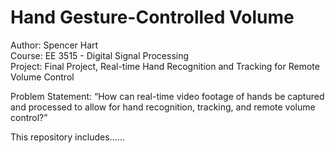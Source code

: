 # Hand Gesture-Controlled Volume

Author: Spencer Hart<br>
Course: EE 3515 - Digital Signal Processing<br>
Project: Final Project, Real-time Hand Recognition and Tracking for Remote Volume Control

Problem Statement: “How can real-time video footage of hands be captured and processed to allow
for hand recognition, tracking, and remote volume control?”

This repository includes......







